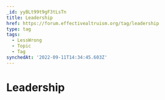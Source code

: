 ```yaml
---
_id: yyBLt99t9gF3tLsTn
title: Leadership
href: https://forum.effectivealtruism.org/tag/leadership
type: tag
tags:
  - LessWrong
  - Topic
  - Tag
synchedAt: '2022-09-11T14:34:45.603Z'
---
```

# Leadership


